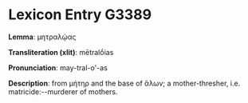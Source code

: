 # Lexicon Entry G3389

**Lemma**: μητραλῴας

**Transliteration (xlit)**: mētralṓias

**Pronunciation**: may-tral-o'-as

**Description**:
from μήτηρ and the base of ἅλων; a mother-thresher, i.e. matricide:--murderer of mothers.
